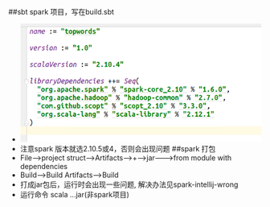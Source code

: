 ##sbt spark 项目，写在build.sbt
* ![iamge](build.sbt.png)
* 注意spark 版本就选2.10.5或4，否则会出现问题
##spark 打包
 * File-->project struct-->Artifacts-->+-->jar--->from module with dependencies
 * Build-->Build Artifacts-->Build
 * 打成jar包后，运行时会出现一些问题, 解决办法见spark-intellij-wrong
 * 运行命令 scala ...jar(非spark项目)
